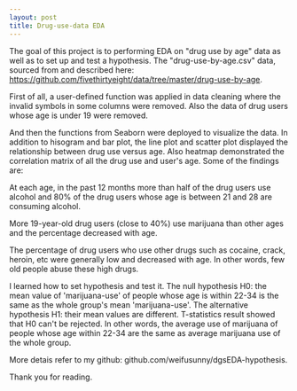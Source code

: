 ```yaml
---
layout: post
title: Drug-use-data EDA
---
```


The goal of this project is to performing EDA on "drug use by age" data as well as to set up and test a hypothesis. The "drug-use-by-age.csv" data, sourced from and described here: https://github.com/fivethirtyeight/data/tree/master/drug-use-by-age.

First of all, a user-defined function was applied in data cleaning where the invalid symbols in some columns were removed. Also the data of drug users whose age is under 19 were removed.

And then the functions from Seaborn were deployed to visualize the data. In addition to hisogram and bar plot, the line plot and scatter plot displayed the relationship between drug use versus age. Also heatmap demonstrated the correlation matrix of all the drug use and user's age. Some of the findings are:

  At each age, in the past 12 months more than half of the drug users use alcohol and 80% of the drug users whose age is between 21 and 28 are consuming alcohol.
  
  More 19-year-old drug users (close to 40%) use marijuana than other ages and the percentage decreased with age.
  
  The percentage of drug users who use other drugs such as cocaine, crack, heroin, etc were generally low and decreased with age. In other words, few old people abuse these high drugs.

I learned how to set hypothesis and test it. The null hypothesis H0: the mean value of 'marijuana-use' of people whose age is within 22-34 is the same as the whole group's mean 'marijuana-use'. The alternative hypothesis H1: their mean values are different. T-statistics result showed that H0 can't be rejected. In other words, the average use of marijuana of people whose age within 22-34 are the same as average marijuana use of the whole group.

More detais refer to my github: github.com/weifusunny/dgsEDA-hypothesis.

Thank you for reading.
